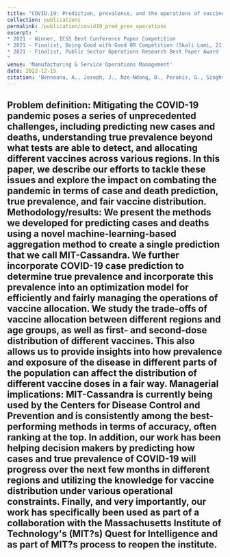 ```yaml
---
title: "COVID-19: Prediction, prevalence, and the operations of vaccine allocation"
collection: publications
permalink: /publication/covid19_pred_prev_operations
excerpt: "
* 2021 - Winner, ICSS Best Conference Paper Competition
* 2021 - Finalist, Doing Good with Good OR Competition (Skali Lami, 21)
* 2021 - Finalist, Public Sector Operations Research Best Paper Award
"
venue: 'Manufacturing & Service Operations Management'
date: 2022-12-15
citation: 'Bennouna, A., Joseph, J., Nze-Ndong, D., Perakis, G., Singhvi, D., Lami, O. S., Spantidakis, Y., Thayaparan, L., & Tsiourvas, A. (2022). COVID-19: Prediction, prevalence, and the operations of vaccine allocation. Manufacturing & Service Operations Management.'
---
```

Problem definition: Mitigating the COVID-19 pandemic poses a series of unprecedented challenges, including predicting new cases and deaths, understanding true prevalence beyond what tests are able to detect, and allocating different vaccines across various regions. In this paper, we describe our efforts to tackle these issues and explore the impact on combating the pandemic in terms of case and death prediction, true prevalence, and fair vaccine distribution. Methodology/results: We present the methods we developed for predicting cases and deaths using a novel machine-learning-based aggregation method to create a single prediction that we call MIT-Cassandra. We further incorporate COVID-19 case prediction to determine true prevalence and incorporate this prevalence into an optimization model for efficiently and fairly managing the operations of vaccine allocation. We study the trade-offs of vaccine allocation between different regions and age groups, as well as first- and second-dose distribution of different vaccines. This also allows us to provide insights into how prevalence and exposure of the disease in different parts of the population can affect the distribution of different vaccine doses in a fair way. Managerial implications: MIT-Cassandra is currently being used by the Centers for Disease Control and Prevention and is consistently among the best-performing methods in terms of accuracy, often ranking at the top. In addition, our work has been helping decision makers by predicting how cases and true prevalence of COVID-19 will progress over the next few months in different regions and utilizing the knowledge for vaccine distribution under various operational constraints. Finally, and very importantly, our work has specifically been used as part of a collaboration with the Massachusetts Institute of Technology's (MIT?s) Quest for Intelligence and as part of MIT?s process to reopen the institute.
--
